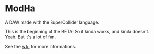 # ModHa

A DAW made with the SuperCollider language.

This is the beginning of the BETA! So it kinda works, and kinda doesn't. Yeah. But it's a lot of fun.

See the [wiki](https://github.com/SimonDeplat/ModHa/wiki) for more informations.
